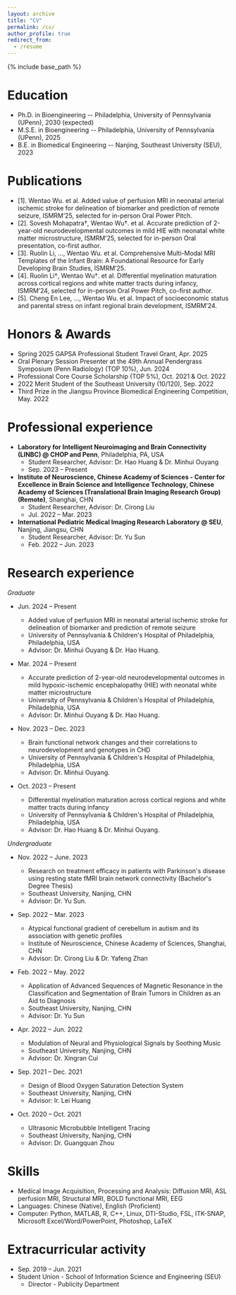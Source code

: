 ```yaml
---
layout: archive
title: "CV"
permalink: /cv/
author_profile: true
redirect_from:
  - /resume
---
```


{% include base_path %}

Education
======
* Ph.D. in Bioengineering -- Philadelphia, University of Pennsylvania (UPenn), 2030 (expected)
* M.S.E. in Bioengineering -- Philadelphia, University of Pennsylvania (UPenn), 2025
* B.E. in Biomedical Engineering -- Nanjing, Southeast University (SEU), 2023

Publications
======
* [1]. Wentao Wu. et al. Added value of perfusion MRI in neonatal arterial ischemic stroke for delineation of biomarker and prediction of remote seizure, ISMRM’25, selected for in-person Oral Power Pitch.
* [2]. Sovesh Mohapatra†, Wentao Wu†. et al. Accurate prediction of 2-year-old neurodevelopmental outcomes in mild HIE with neonatal white matter microstructure, ISMRM’25, selected for in-person Oral presentation, co-first author.
* [3]. Ruolin Li, …, Wentao Wu. et al. Comprehensive Multi-Modal MRI Templates of the Infant Brain: A Foundational Resource for Early Developing Brain Studies, ISMRM’25.
* [4]. Ruolin Li†, Wentao Wu†. et al. Differential myelination maturation across cortical regions and white matter tracts during infancy, ISMRM’24, selected for in-person Oral Power Pitch, co-first author.
* [5]. Cheng En Lee, …, Wentao Wu. et al. Impact of socioeconomic status and parental stress on infant regional brain development, ISMRM’24.


Honors & Awards
======
* Spring 2025 GAPSA Professional Student Travel Grant, Apr. 2025
* Oral Plenary Session Presenter at the 49th Annual Pendergrass Symposium (Penn Radiology) (TOP 10%), Jun. 2024
* Professional Core Course Scholarship (TOP 5%), Oct. 2021 & Oct. 2022
* 2022 Merit Student of the Southeast University (10/120), Sep. 2022
* Third Prize in the Jiangsu Province Biomedical Engineering Competition, May. 2022

Professional experience
======
* **Laboratory for Intelligent Neuroimaging and Brain Connectivity (LINBC) @ CHOP and Penn**, Philadelphia, PA, USA
  * Student Researcher, Advisor: Dr. Hao Huang & Dr. Minhui Ouyang
  * Sep. 2023 – Present
* **Institute of Neuroscience, Chinese Academy of Sciences - Center for Excellence in Brain Science and Intelligence Technology, Chinese Academy of Sciences (Translational Brain Imaging Research Group) (Remote)**, Shanghai, CHN
  * Student Researcher, Advisor: Dr. Cirong Liu   							               
  * Jul. 2022 – Mar. 2023
* **International Pediatric Medical Imaging Research Laboratory @ SEU**, Nanjing, Jiangsu, CHN
  * Student Researcher, Advisor: Dr. Yu Sun         							              
  * Feb. 2022 – Jun. 2023

Research experience
======
*Graduate*
* Jun. 2024 – Present
  * Added value of perfusion MRI in neonatal arterial ischemic stroke for delineation of biomarker and prediction of remote seizure
  * University of Pennsylvania & Children's Hospital of Philadelphia, Philadelphia, USA
  * Advisor: Dr. Minhui Ouyang & Dr. Hao Huang.

* Mar. 2024 – Present
  * Accurate prediction of 2-year-old neurodevelopmental outcomes in mild hypoxic-ischemic encephalopathy (HIE) with neonatal white matter microstructure
  * University of Pennsylvania & Children's Hospital of Philadelphia, Philadelphia, USA
  * Advisor: Dr. Minhui Ouyang & Dr. Hao Huang.

* Nov. 2023 – Dec. 2023
  * Brain functional network changes and their correlations to neurodevelopment and genotypes in CHD
  * University of Pennsylvania & Children's Hospital of Philadelphia, Philadelphia, USA
  * Advisor: Dr. Minhui Ouyang.
    
* Oct. 2023 – Present
  * Differential myelination maturation across cortical regions and white matter tracts during infancy
  * University of Pennsylvania & Children's Hospital of Philadelphia, Philadelphia, USA
  * Advisor: Dr. Hao Huang & Dr. Minhui Ouyang.
    
*Undergraduate*
* Nov. 2022 – June. 2023
  * Research on treatment efficacy in patients with Parkinson's disease using resting state fMRI brain network connectivity (Bachelor's Degree Thesis)
  * Southeast University, Nanjing, CHN
  * Advisor: Dr. Yu Sun.

* Sep. 2022 – Mar. 2023
  * Atypical functional gradient of cerebellum in autism and its association with genetic profiles
  * Institute of Neuroscience, Chinese Academy of Sciences, Shanghai, CHN
  * Advisor: Dr. Cirong Liu & Dr. Yafeng Zhan

* Feb. 2022 – May. 2022
  * Application of Advanced Sequences of Magnetic Resonance in the Classification and Segmentation of Brain Tumors in Children as an Aid to Diagnosis
  * Southeast University, Nanjing, CHN
  * Advisor: Dr. Yu Sun
    
* Apr. 2022 – Jun. 2022
  * Modulation of Neural and Physiological Signals by Soothing Music
  * Southeast University, Nanjing, CHN
  * Advisor: Dr. Xingran Cui

* Sep. 2021 – Dec. 2021
  * Design of Blood Oxygen Saturation Detection System
  * Southeast University, Nanjing, CHN
  * Advisor: Ir. Lei Huang

* Oct. 2020 – Oct. 2021
  * Ultrasonic Microbubble Intelligent Tracing
  * Southeast University, Nanjing, CHN
  * Advisor: Dr. Guangquan Zhou
  

Skills
======
* Medical Image Acquisition, Processing and Analysis: Diffusion MRI, ASL perfusion MRI, Structural MRI, BOLD functional MRI, EEG
* Languages: Chinese (Native), English (Proficient)
* Computer: Python, MATLAB, R, C++, Linux, DTI-Studio, FSL, ITK-SNAP, Microsoft Excel/Word/PowerPoint, Photoshop, LaTeX

  
Extracurricular activity
======
* Sep. 2019 – Jun. 2021
* Student Union - School of Information Science and Engineering (SEU)
  * Director - Publicity Department
